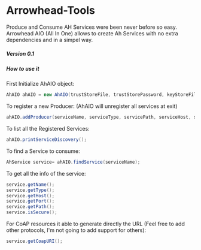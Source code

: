 # Arrowhead-Tools
Produce and Consume AH Services were been never before so easy. Arrowhead AIO (All In One) allows to create Ah Services with no extra dependencies and in a simpel way.
##### Version 0.1
##### How to use it
First Initialize AhAIO object:
```java
AhAIO ahAIO = new AhAIO(trustStoreFile, trustStorePassword, keyStoreFile, keyStorePassword, tsigFile);
```
To register a new Producer: (AhAIO will unregister all services at exit)
```java
ahAIO.addProducer(serviceName, serviceType, servicePath, serviceHost, servicePort, serviceSecure);
```
To list all the Registered Services:
```java
ahAIO.printServiceDiscovery();
```
To find a Service to consume:
```java
AhService service= ahAIO.findService(serviceName);
```
To get all the info of the service:
```java
service.getName();
service.getType();
service.getHost();
service.getPort();
service.getPath();
service.isSecure();
```
For CoAP resources it able to generate directly the URL (Feel free to add other protocols, I'm not going to add support for others):
```java
service.getCoapURI();
```

 
